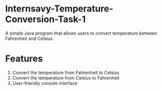 # Internsavy-Temperature-Conversion-Task-1
A simple Java program that allows users to convert temperature between Fahrenheit and Celsius.

# Features 
1) Convert the temperature from Fahrenheit to Celsius
2) Convert the temperature from Celsius to Fahrenheit
3) User-friendly console interface
